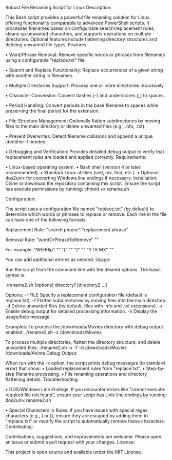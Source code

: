 Robust File Renaming Script for Linux
Description:

This Bash script provides a powerful file renaming solution for Linux, offering functionality comparable to advanced PowerShell scripts. It processes filenames based on configurable search/replacement rules, cleans up unwanted characters, and supports operations on multiple directories. Optional features include flattening directory structures and deleting unwanted file types.
Features:

• Word/Phrase Removal: Remove specific words or phrases from filenames using a configurable "replace.txt" file.

• Search and Replace Functionality: Replace occurrences of a given string with another string in filenames.

• Multiple Directories Support: Process one or more directories recursively.

• Character Conversion: Convert dashes (-) and underscores (_) to spaces.

• Period Handling: Convert periods in the base filename to spaces while preserving the final period for the extension.

• File Structure Management: Optionally flatten subdirectories by moving files to the main directory or delete unwanted files (e.g., .nfo, .txt).

• Prevent Overwrites: Detect filename collisions and append a unique identifier if needed.

• Debugging and Verification: Provides detailed debug output to verify that replacement rules are loaded and applied correctly.
Requirements:

• Linux-based operating system. • Bash shell (version 4 or later recommended). • Standard Linux utilities (sed, mv, find, etc.). • Optional: dos2unix for converting Windows line endings if necessary.
Installation:
    Clone or download the repository containing this script.
    Ensure the script has execute permissions by running: chmod +x rename.sh

Configuration:

The script uses a configuration file named "replace.txt" (by default) to determine which words or phrases to replace or remove. Each line in the file can have one of the following formats:

Replacement Rule: "search phrase" "replacement phrase"

Removal Rule: "wordOrPhraseToRemove" ""

For example: "WEBRip" "" "(" "" ")" "" "YTS MX" ""

You can add additional entries as needed.
Usage:

Run the script from the command line with the desired options. The basic syntax is:

./rename2.sh [options] directory1 [directory2 ...]

Options: -r FILE Specify a replacement configuration file (default is replace.txt). -f Flatten subdirectories by moving files into the main directory. -d Delete unwanted files (by default, files with .nfo and .txt extensions). -x Enable debug output for detailed processing information. -h Display the usage/help message.

Examples: To process the /downloads/Movies directory with debug output enabled: ./rename2.sh -x /downloads/Movies

To process multiple directories, flatten the directory structure, and delete unwanted files: ./rename2.sh -x -f -d /downloads/Movies /downloads/Anime
Debug Output:

When run with the -x option, the script prints debug messages (to standard error) that show: • Loaded replacement rules from "replace.txt". • Step-by-step filename processing. • File renaming operations and directory flattening details.
Troubleshooting:

• DOS/Windows Line Endings: If you encounter errors like "cannot execute: required file not found", ensure your script has Unix line endings by running: dos2unix rename2.sh

• Special Characters in Rules: If you have issues with special regex characters (e.g., ( or )), ensure they are escaped by adding them to "replace.txt" or modify the script to automatically remove these characters.
Contributing:

Contributions, suggestions, and improvements are welcome. Please open an issue or submit a pull request with your changes.
License:

This project is open source and available under the MIT License.
